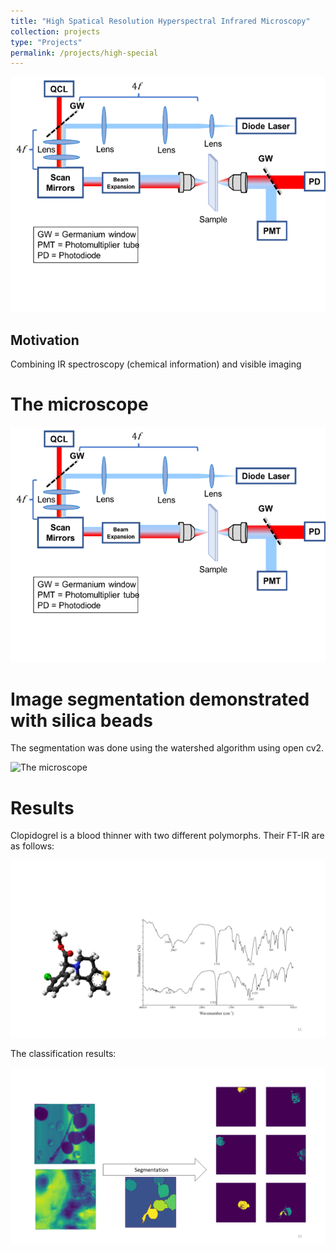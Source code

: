 ```yaml
---
title: "High Spatical Resolution Hyperspectral Infrared Microscopy"
collection: projects
type: "Projects"
permalink: /projects/high-special
---
```



![Cover photo](/images/qcl-sys.png)


## Motivation

Combining IR spectroscopy (chemical information) and visible imaging


# The microscope

![The microscope](/images/qcl-sys.png)


# Image segmentation demonstrated with silica beads

The segmentation was done using the watershed algorithm using open cv2.

![The microscope](/images/qcl-bead2.png)

# Results

Clopidogrel is a blood thinner with two different polymorphs. Their FT-IR are as follows:

![clopidogrel spec](/images/qcl-clopid-spec.PNG)

The classification results:

![clopidogrel](/images/qcl-clop2.PNG)


